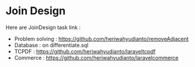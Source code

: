 # Join Design
Here are JoinDesign task link :
 - Problem solving : https://github.com/heriwahyudianto/removeAdjacent
 - Database : on differentiate.sql
 - TCPDF : https://github.com/heriwahyudianto/laraveltcpdf
 - Commerce : https://github.com/heriwahyudianto/laravelcommerce
